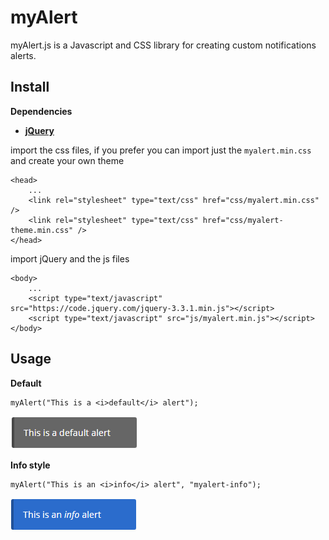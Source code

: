 # myAlert
myAlert.js is a Javascript and CSS library for creating custom notifications alerts.

## Install

__Dependencies__
* __[jQuery](https://jquery.com/)__

import the css files, if you prefer you can import just the `myalert.min.css` and create your own theme

```
<head>
	...
	<link rel="stylesheet" type="text/css" href="css/myalert.min.css" />
	<link rel="stylesheet" type="text/css" href="css/myalert-theme.min.css" />
</head>
```

import jQuery and the js files

```
<body>
	...
	<script type="text/javascript" src="https://code.jquery.com/jquery-3.3.1.min.js"></script>
	<script type="text/javascript" src="js/myalert.min.js"></script>
</body>
```

## Usage

__Default__

```
myAlert("This is a <i>default</i> alert");
```

![Default style](/images/default.png)

__Info style__

```
myAlert("This is an <i>info</i> alert", "myalert-info");
```

![Default style](/images/info.png)
